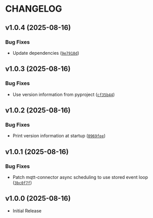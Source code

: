 # CHANGELOG

<!-- version list -->

## v1.0.4 (2025-08-16)

### Bug Fixes

- Update dependencies
  ([`9e7910d`](https://github.com/muxu-io/mqtt-application/commit/9e7910da3f39dc35959634ff201589ab829416b3))


## v1.0.3 (2025-08-16)

### Bug Fixes

- Use version information from pyproject
  ([`cf35b44`](https://github.com/muxu-io/mqtt-application/commit/cf35b44dc139ae66e96c593b8d9cf6b613d6dff3))


## v1.0.2 (2025-08-16)

### Bug Fixes

- Print version information at startup
  ([`0969fee`](https://github.com/muxu-io/mqtt-application/commit/0969feeb0d788102ff4bbc25e45f2d3d477de862))


## v1.0.1 (2025-08-16)

### Bug Fixes

- Patch mqtt-connector async scheduling to use stored event loop
  ([`3bc0f7f`](https://github.com/muxu-io/mqtt-application/commit/3bc0f7fc2cb4ba5c155d1e8d854d09b38fbd1015))


## v1.0.0 (2025-08-16)

- Initial Release
